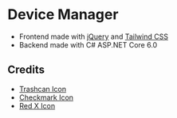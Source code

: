 # Device Manager
- Frontend made with [jQuery](https://jquery.com/) and [Tailwind CSS](https://tailwindcss.com/)
- Backend made with C# ASP.NET Core 6.0

## Credits
- [Trashcan Icon](https://www.iconpacks.net/free-icon/trash-347.html)
- [Checkmark Icon](https://www.iconpacks.net/free-icon/check-3278.html)
- [Red X Icon](https://www.iconpacks.net/free-icon/red-x-10333.html)
